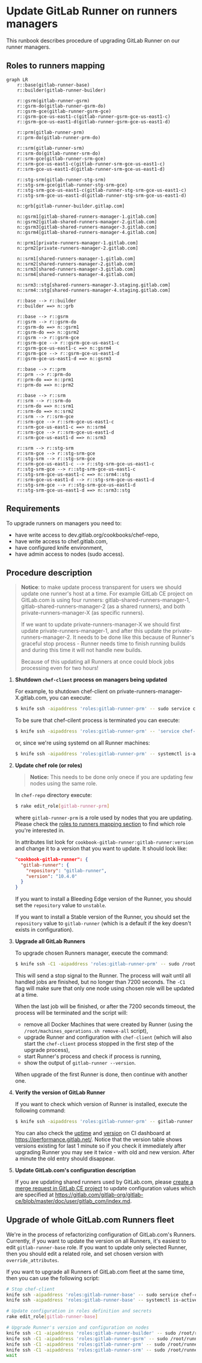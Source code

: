 # Update GitLab Runner on runners managers

This runbook describes procedure of upgrading GitLab Runner on our runner managers.

## Roles to runners mapping

```mermaid
graph LR
    r::base(gitlab-runner-base)
    r::builder(gitlab-runner-builder)

    r::gsrm(gitlab-runner-gsrm)
    r::gsrm-do(gitlab-runner-gsrm-do)
    r::gsrm-gce(gitlab-runner-gsrm-gce)
    r::gsrm-gce-us-east1-c(gitlab-runner-gsrm-gce-us-east1-c)
    r::gsrm-gce-us-east1-d(gitlab-runner-gsrm-gce-us-east1-d)

    r::prm(gitlab-runner-prm)
    r::prm-do(gitlab-runner-prm-do)

    r::srm(gitlab-runner-srm)
    r::srm-do(gitlab-runner-srm-do)
    r::srm-gce(gitlab-runner-srm-gce)
    r::srm-gce-us-east1-c(gitlab-runner-srm-gce-us-east1-c)
    r::srm-gce-us-east1-d(gitlab-runner-srm-gce-us-east1-d)

    r::stg-srm(gitlab-runner-stg-srm)
    r::stg-srm-gce(gitlab-runner-stg-srm-gce)
    r::stg-srm-gce-us-east1-c(gitlab-runner-stg-srm-gce-us-east1-c)
    r::stg-srm-gce-us-east1-d(gitlab-runner-stg-srm-gce-us-east1-d)

    n::grb[gitlab-runner-builder.gitlap.com]

    n::gsrm1[gitlab-shared-runners-manager-1.gitlab.com]
    n::gsrm2[gitlab-shared-runners-manager-2.gitlab.com]
    n::gsrm3[gitlab-shared-runners-manager-3.gitlab.com]
    n::gsrm4[gitlab-shared-runners-manager-4.gitlab.com]

    n::prm1[private-runners-manager-1.gitlab.com]
    n::prm2[private-runners-manager-2.gitlab.com]

    n::srm1[shared-runners-manager-1.gitlab.com]
    n::srm2[shared-runners-manager-2.gitlab.com]
    n::srm3[shared-runners-manager-3.gitlab.com]
    n::srm4[shared-runners-manager-4.gitlab.com]

    n::srm3::stg[shared-runners-manager-3.staging.gitlab.com]
    n::srm4::stg[shared-runners-manager-4.staging.gitlab.com]

    r::base --> r::builder
    r::builder ==> n::grb

    r::base --> r::gsrm
    r::gsrm --> r::gsrm-do
    r::gsrm-do ==> n::gsrm1
    r::gsrm-do ==> n::gsrm2
    r::gsrm --> r::gsrm-gce
    r::gsrm-gce --> r::gsrm-gce-us-east1-c
    r::gsrm-gce-us-east1-c ==> n::gsrm4
    r::gsrm-gce --> r::gsrm-gce-us-east1-d
    r::gsrm-gce-us-east1-d ==> n::gsrm3

    r::base --> r::prm
    r::prm --> r::prm-do
    r::prm-do ==> n::prm1
    r::prm-do ==> n::prm2

    r::base --> r::srm
    r::srm --> r::srm-do
    r::srm-do ==> n::srm1
    r::srm-do ==> n::srm2
    r::srm --> r::srm-gce
    r::srm-gce --> r::srm-gce-us-east1-c
    r::srm-gce-us-east1-c ==> n::srm4
    r::srm-gce --> r::srm-gce-us-east1-d
    r::srm-gce-us-east1-d ==> n::srm3

    r::srm --> r::stg-srm
    r::srm-gce --> r::stg-srm-gce
    r::stg-srm --> r::stg-srm-gce
    r::srm-gce-us-east1-c --> r::stg-srm-gce-us-east1-c
    r::stg-srm-gce --> r::stg-srm-gce-us-east1-c
    r::stg-srm-gce-us-east1-c ==> n::srm4::stg
    r::srm-gce-us-east1-d --> r::stg-srm-gce-us-east1-d
    r::stg-srm-gce --> r::stg-srm-gce-us-east1-d
    r::stg-srm-gce-us-east1-d ==> n::srm3::stg
```

## Requirements

To upgrade runners on managers you need to:

- have write access to dev.gitlab.org/cookbooks/chef-repo,
- have write access to chef.gitlab.com,
- have configured knife environment,
- have admin access to nodes (sudo access).

## Procedure description

> **Notice**: to make update process transparent for users we should update one runner's host
> at a time. For example GitLab CE project on GitLab.com is using four runners: gitlab-shared-runners-manager-1,
> gitlab-shared-runners-manager-2 (as a shared runners), and both private-runners-manager-X (as specific runners).
>
> If we want to update private-runners-manager-X we should first update private-runners-manager-1, and after this
> update the private-runners-manager-2. It needs to be done like this because of Runner's graceful stop process -
> Runner needs time to finish running builds and during this time it will not handle new builds.
>
> Because of this updating all Runners at once could block jobs processing even for two hours!

1. **Shutdown `chef-client` process on managers being updated**

    For example, to shutdown chef-client on private-runners-manager-X.gitlab.com, you can execute:

    ```bash
    $ knife ssh -aipaddress 'roles:gitlab-runner-prm' -- sudo service chef-client stop
    ```

    To be sure that chef-cilent process is terminated you can execute:

    ```bash
    $ knife ssh -aipaddress 'roles:gitlab-runner-prm' -- 'service chef-client status; ps aux | grep chef'
    ```

    or, since we're using systemd on all Runner machines:

    ```bash
    $ knife ssh -aipaddress 'roles:gitlab-runner-prm' -- systemctl is-active chef-client
    ```

1. **Update chef role (or roles)**

    > **Notice:** This needs to be done only onece if you are updating few nodes using the same role.

    In `chef-repo` directory execute:

    ```bash
    $ rake edit_role[gitlab-runner-prm]
    ```

    where `gitlab-runner-prm` is a role used by nodes that you are updating. Please check the
    [roles to runners mapping section](#roles-to-runners-mapping) to find which role you're interested in.

    In attributes list look for `cookbook-gitlab-runner:gitlab-runner:version` and change it to a version that you want
    to update. It should look like:

    ```json
    "cookbook-gitlab-runner": {
      "gitlab-runner": {
        "repository": "gitlab-runner",
        "version": "10.4.0"
      }
    }
    ```

    If you want to install a Bleeding Edge version of the Runner, you should set the `repository`
    value to `unstable`.

    If you want to install a Stable version of the Runner, you should set the `repository` value to
    `gitlab-runner` (which is a default if the key doesn't exists in configuration).

1. **Upgrade all GitLab Runners**

    To upgrade chosen Runners manager, execute the command:

    ```bash
    $ knife ssh -C1 -aipaddress 'roles:gitlab-runner-prm' -- sudo /root/runner_upgrade.sh
    ```

    This will send a stop signal to the Runner. The process will wait until all handled jobs are finished,
    but no longer than 7200 seconds. The `-C1` flag will make sure that only one node using chosen role
    will be updated at a time.

    When the last job will be finished, or after the 7200 seconds timeout, the process will
    be terminated and the script will:
    - remove all Docker Machines that were created by Runner
      (using the `/root/machines_operations.sh remove-all` script),
    - upgrade Runner and configuration with `chef-client` (which will also start the `chef-client` process
      stopped in the first step of the upgrade process),
    - start Runner's process and check if process is running,
    - show the output of `gitlab-runner --version`.

    When upgrade of the first Runner is done, then continue with another one.

1. **Verify the version of GitLab Runner**

    If you want to check which version of Runner is installed, execute the following command:

    ```bash
    $ knife ssh -aipaddress 'roles:gitlab-runner-prm' -- gitlab-runner --version
    ```

    You can also check the [uptime](https://performance.gitlab.net/dashboard/db/ci?refresh=5m&orgId=1&panelId=18&fullscreen)
    and [version](https://performance.gitlab.net/dashboard/db/ci?refresh=5m&orgId=1&panelId=12&fullscreen) on
    CI dashboard at https://performance.gitlab.net/. Notice that the version table shows versions existing for last 1
    minute so if you check it immediately after upgrading Runner you may see it twice - with old and new version.
    After a minute the old entry should disappear.

1. **Update GitLab.com's configuration description**

    If you are updating shared runners used by GitLab.com, please [create a merge request in GitLab
    CE project][gitlab-ce-new-mr] to update configuration values which are
    specified at https://gitlab.com/gitlab-org/gitlab-ce/blob/master/doc/user/gitlab_com/index.md.

## Upgrade of whole GitLab.com Runners fleet

We're in the process of refactorizing configuration of GitLab.com's Runners. Currently, if you want to update
the version on all Runners, it's easiest to edit `gitlab-runner-base` role. If you want to update only selected
Runner, then you should edit a related role, and set chosen version with `override_attributes`.

If you want to upgrade all Runners of GitLab.com fleet at the same time, then you can use the following script:

```bash
# Stop chef-client
knife ssh -aipaddress 'roles:gitlab-runner-base' -- sudo service chef-client stop
knife ssh -aipaddress 'roles:gitlab-runner-base' -- systemctl is-active chef-client

# Update configuration in roles definition and secrets
rake edit_role[gitlab-runner-base]

# Upgrade Runner's version and configuration on nodes
knife ssh -C1 -aipaddress 'roles:gitlab-runner-builder' -- sudo /root/runner_upgrade.sh &
knife ssh -C1 -aipaddress 'roles:gitlab-runner-gsrm' -- sudo /root/runner_upgrade.sh &
knife ssh -C1 -aipaddress 'roles:gitlab-runner-prm' -- sudo /root/runner_upgrade.sh &
knife ssh -C1 -aipaddress 'roles:gitlab-runner-srm' -- sudo /root/runner_upgrade.sh &
wait
```

[gitlab-ce-new-mr]: https://gitlab.com/gitlab-org/gitlab-ce/merge_requests/new

